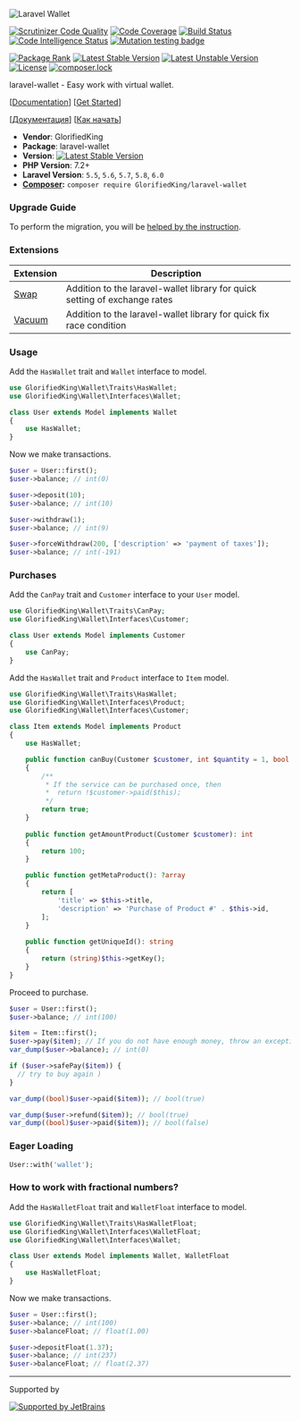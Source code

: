 ![Laravel Wallet](https://user-images.githubusercontent.com/5111255/48687709-a7c2fa00-ebd3-11e8-8714-c4f3efe93f02.png)

[![Scrutinizer Code Quality](https://scrutinizer-ci.com/g/GlorifiedKing/laravel-wallet/badges/quality-score.png?b=master)](https://scrutinizer-ci.com/g/GlorifiedKing/laravel-wallet/?branch=master)
[![Code Coverage](https://scrutinizer-ci.com/g/GlorifiedKing/laravel-wallet/badges/coverage.png?b=master)](https://scrutinizer-ci.com/g/GlorifiedKing/laravel-wallet/?branch=master)
[![Build Status](https://scrutinizer-ci.com/g/GlorifiedKing/laravel-wallet/badges/build.png?b=master)](https://scrutinizer-ci.com/g/GlorifiedKing/laravel-wallet/build-status/master)
[![Code Intelligence Status](https://scrutinizer-ci.com/g/GlorifiedKing/laravel-wallet/badges/code-intelligence.svg?b=master)](https://scrutinizer-ci.com/code-intelligence)
[![Mutation testing badge](https://badge.stryker-mutator.io/github.com/GlorifiedKing/laravel-wallet/master)](https://packagist.org/packages/GlorifiedKing/laravel-wallet)

[![Package Rank](https://phppackages.org/p/GlorifiedKing/laravel-wallet/badge/rank.svg)](https://packagist.org/packages/GlorifiedKing/laravel-wallet)
[![Latest Stable Version](https://poser.pugx.org/GlorifiedKing/laravel-wallet/v/stable)](https://packagist.org/packages/GlorifiedKing/laravel-wallet)
[![Latest Unstable Version](https://poser.pugx.org/GlorifiedKing/laravel-wallet/v/unstable)](https://packagist.org/packages/GlorifiedKing/laravel-wallet)
[![License](https://poser.pugx.org/GlorifiedKing/laravel-wallet/license)](https://packagist.org/packages/GlorifiedKing/laravel-wallet)
[![composer.lock](https://poser.pugx.org/GlorifiedKing/laravel-wallet/composerlock)](https://packagist.org/packages/GlorifiedKing/laravel-wallet)

laravel-wallet - Easy work with virtual wallet.

[[Documentation](https://GlorifiedKing.github.io/laravel-wallet/)] 
[[Get Started](https://GlorifiedKing.github.io/laravel-wallet/#/basic-usage)] 

[[Документация](https://GlorifiedKing.github.io/laravel-wallet/#/ru/)] 
[[Как начать](https://GlorifiedKing.github.io/laravel-wallet/#/ru/basic-usage)] 

* **Vendor**: GlorifiedKing
* **Package**: laravel-wallet
* **Version**: [![Latest Stable Version](https://poser.pugx.org/GlorifiedKing/laravel-wallet/v/stable)](https://packagist.org/packages/GlorifiedKing/laravel-wallet)
* **PHP Version**: 7.2+ 
* **Laravel Version**: `5.5`, `5.6`, `5.7`, `5.8`, `6.0`
* **[Composer](https://getcomposer.org/):** `composer require GlorifiedKing/laravel-wallet`

### Upgrade Guide

To perform the migration, you will be [helped by the instruction](https://GlorifiedKing.github.io/laravel-wallet/#/upgrade-guide).

### Extensions

| Extension | Description | 
| ----- | ----- | 
| [Swap](https://github.com/GlorifiedKing/laravel-wallet-swap) | Addition to the laravel-wallet library for quick setting of exchange rates | 
| [Vacuum](https://github.com/GlorifiedKing/laravel-wallet-vacuum) | Addition to the laravel-wallet library for quick fix race condition | 

### Usage
Add the `HasWallet` trait and `Wallet` interface to model.
```php
use GlorifiedKing\Wallet\Traits\HasWallet;
use GlorifiedKing\Wallet\Interfaces\Wallet;

class User extends Model implements Wallet
{
    use HasWallet;
}
```

Now we make transactions.

```php
$user = User::first();
$user->balance; // int(0)

$user->deposit(10);
$user->balance; // int(10)

$user->withdraw(1);
$user->balance; // int(9)

$user->forceWithdraw(200, ['description' => 'payment of taxes']);
$user->balance; // int(-191)
```

### Purchases

Add the `CanPay` trait and `Customer` interface to your `User` model.
```php
use GlorifiedKing\Wallet\Traits\CanPay;
use GlorifiedKing\Wallet\Interfaces\Customer;

class User extends Model implements Customer
{
    use CanPay;
}
```

Add the `HasWallet` trait and `Product` interface to `Item` model.
```php
use GlorifiedKing\Wallet\Traits\HasWallet;
use GlorifiedKing\Wallet\Interfaces\Product;
use GlorifiedKing\Wallet\Interfaces\Customer;

class Item extends Model implements Product
{
    use HasWallet;

    public function canBuy(Customer $customer, int $quantity = 1, bool $force = null): bool
    {
        /**
         * If the service can be purchased once, then
         *  return !$customer->paid($this);
         */
        return true; 
    }
    
    public function getAmountProduct(Customer $customer): int
    {
        return 100;
    }

    public function getMetaProduct(): ?array
    {
        return [
            'title' => $this->title, 
            'description' => 'Purchase of Product #' . $this->id,
        ];
    }
    
    public function getUniqueId(): string
    {
        return (string)$this->getKey();
    }
}
```

Proceed to purchase.

```php
$user = User::first();
$user->balance; // int(100)

$item = Item::first();
$user->pay($item); // If you do not have enough money, throw an exception
var_dump($user->balance); // int(0)

if ($user->safePay($item)) {
  // try to buy again )
}

var_dump((bool)$user->paid($item)); // bool(true)

var_dump($user->refund($item)); // bool(true)
var_dump((bool)$user->paid($item)); // bool(false)
```

### Eager Loading

```php
User::with('wallet');
```

### How to work with fractional numbers?
Add the `HasWalletFloat` trait and `WalletFloat` interface to model.
```php
use GlorifiedKing\Wallet\Traits\HasWalletFloat;
use GlorifiedKing\Wallet\Interfaces\WalletFloat;
use GlorifiedKing\Wallet\Interfaces\Wallet;

class User extends Model implements Wallet, WalletFloat
{
    use HasWalletFloat;
}
```

Now we make transactions.

```php
$user = User::first();
$user->balance; // int(100)
$user->balanceFloat; // float(1.00)

$user->depositFloat(1.37);
$user->balance; // int(237)
$user->balanceFloat; // float(2.37)
```

---
Supported by

[![Supported by JetBrains](https://cdn.rawgit.com/GlorifiedKing/development-through/46475b4b/jetbrains.svg)](https://www.jetbrains.com/)

